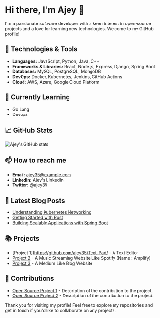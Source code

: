 # Hi there, I'm Ajey 👋

I'm a passionate software developer with a keen interest in open-source projects and a love for learning new technologies. Welcome to my GitHub profile!

## 🔧 Technologies & Tools

- **Languages:** JavaScript, Python, Java, C++
- **Frameworks & Libraries:** React, Node.js, Express, Django, Spring Boot
- **Databases:** MySQL, PostgreSQL, MongoDB
- **DevOps:** Docker, Kubernetes, Jenkins, GitHub Actions
- **Cloud:** AWS, Azure, Google Cloud Platform

## 🌱 Currently Learning

- Go Lang
- Devops
  

## 📈 GitHub Stats

![Ajey's GitHub stats](https://github-readme-stats.vercel.app/api?username=ajey35&show_icons=true&theme=radical)

## 📫 How to reach me

- **Email:** ajey35@example.com
- **LinkedIn:** [Ajey's LinkedIn](https://www.linkedin.com/in/ajey35)
- **Twitter:** [@ajey35](https://twitter.com/ajey35)

## 📝 Latest Blog Posts

<!-- BLOG-POST-LIST:START -->
- [Understanding Kubernetes Networking](https://example.com/blog/kubernetes-networking)
- [Getting Started with Rust](https://example.com/blog/getting-started-with-rust)
- [Building Scalable Applications with Spring Boot](https://example.com/blog/scalable-apps-spring-boot)
<!-- BLOG-POST-LIST:END -->

## 📚 Projects

- [Project 1](https://github.com/ajey35/Text-Pad/ - A Text Editor
- [Project 2](https://github.com/ajey35/Amplify) - A Music Streaming Website Like Spotify (Name : Amplify)
- [Project 3](https://github.com/ajey35/Medium) - A Medium Like Blog Website

## 🤝 Contributions

- [Open Source Project 1](https://github.com/opensource/cal.com) - Description of the contribution to the project.
- [Open Source Project 2](https://github.com/opensource/dub.sh) - Description of the contribution to the project.

Thank you for visiting my profile! Feel free to explore my repositories and get in touch if you'd like to collaborate on any projects.
